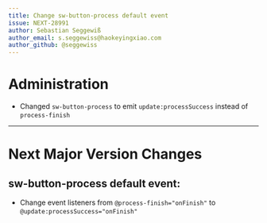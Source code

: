 ```yaml
---
title: Change sw-button-process default event
issue: NEXT-28991
author: Sebastian Seggewiß
author_email: s.seggewiss@haokeyingxiao.com
author_github: @seggewiss
---
```

# Administration
* Changed `sw-button-process` to emit `update:processSuccess` instead of `process-finish`
___
# Next Major Version Changes
## sw-button-process default event:
* Change event listeners from `@process-finish="onFinish"` to `@update:processSuccess="onFinish"`
